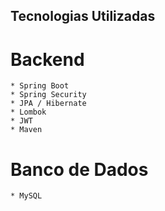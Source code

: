 ## Tecnologias Utilizadas
 # Backend
    * Spring Boot
    * Spring Security
    * JPA / Hibernate
    * Lombok
    * JWT
    * Maven
 # Banco de Dados
    * MySQL
